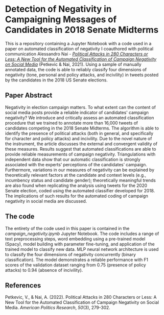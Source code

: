 ﻿# Detection of Negativity in Campaigning Messages of Candidates in 2018 Senate Midterms
This is a repository containing a Jupyter Notebook with a code used in a paper on automated classification of negativity I coauthored with political communication Alessandro Nai - *[Political Attacks in 280 Characters or Less: A New Tool for the Automated Classification of Campaign Negativity on Social Media](https://doi.org/10.1177/1532673X211055676)* (Petkevic & Nai, 2021). Using a sample of manually annotated data, the code is able to reliably classify four dimensions of negativity (tone, personal and policy attacks, and incivility) in tweets posted by the candidates in the 2018 US Senate elections. 
## Paper Abstract
Negativity in election campaign matters. To what extent can the content of social media posts provide a reliable indicator of candidates' campaign negativity? We introduce and critically assess an automated classification procedure that we trained to annotate more than 16,000 tweets of candidates competing in the 2018 Senate Midterms. The algorithm is able to identify the presence of political attacks (both in general, and specifically for character and policy attacks) and incivility. Due to the novel nature of the instrument, the article discusses the external and convergent validity of these measures. Results suggest that automated classifications are able to provide reliable measurements of campaign negativity. Triangulations with independent data show that our automatic classification is strongly associated with the experts’ perceptions of the candidates’ campaign. Furthermore, variations in our measures of negativity can be explained by theoretically relevant factors at the candidate and context levels (e.g., incumbency status and candidate gender); theoretically meaningful trends are also found when replicating the analysis using tweets for the 2020 Senate election, coded using the automated classifier developed for 2018. The implications of such results for the automated coding of campaign negativity in social media are discussed.
## The code
The entirety of the code used in this paper is contained in the *campaign_negativity.ipynb* Jupyter Notebook. The code includes a range of  text preprocessing steps, word embedding using a pre-trained model (Spacy), model building with parameter fine-tuning, and application of the trained model to classify new data. MLP neural network architecture is used to classify the four dimensions of negativity concurrently (binary classification). The model demonstrates a reliable performance with F1 scores of the validation dataset ranging from 0.75 (presence of policy attacks) to 0.94 (absence of incivility).
## References
Petkevic, V., & Nai, A. (2022). Political Attacks in 280 Characters or Less: A New Tool for the Automated Classification of Campaign Negativity on Social Media. _American Politics Research_, _50_(3), 279-302.
